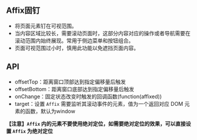 ## Affix固钉

- 将页面元素钉在可视范围。
- 当内容区域比较长，需要滚动页面时，这部分内容对应的操作或者导航需要在滚动范围内始终展现。常用于侧边菜单和按钮组合。
- 页面可视范围过小时，慎用此功能以免遮挡页面内容。

## API

- offsetTop：距离窗口顶部达到指定偏移量后触发
- offsetBottom：距离窗口底部达到指定偏移量后触发
- onChange：固定状态改变时触发的回调函数(function(affixed))
- target：设置 `Affix` 需要监听其滚动事件的元素，值为一个返回对应 DOM 元素的函数，默认为window

**【注意】`Affix` 内的元素不要使用绝对定位，如需要绝对定位的效果，可以直接设置 `Affix` 为绝对定位**
